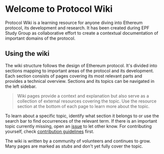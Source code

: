 # Welcome to Protocol Wiki

Protocol Wiki is a learning resource for anyone diving into Ethereum protocol, its development and research. It has been created during EPF Study Group as collaborative effort to create a contextual documentation of important domains of the protocol. 

## Using the wiki 

The wiki structure follows the design of Ethereum protocol. It's divided into sections mapping to important areas of the protocol and its development. Each section consists of pages covering its most relevant parts and provides a technical overview. Sections and its topics can be navigated in the left sidebar. 

> Wiki pages provide a context and explanation but also serve as a collection of external resources covering the topic. Use the resource section at the bottom of each page to learn more about the topic. 

To learn about a specific topic, identify what section it belongs to or use the search bar to find occurrences of the relevant term. If there is an important topic currently missing, open an [issue](https://github.com/eth-protocol-fellows/protocol-studies/issues) to let other know. For contributing yourself, check [contribution guidelines](/contributing.md) first. 

The wiki is written by a community of volunteers and continues to grow. Many pages are marked as _stubs_ and don't yet fully cover the topic.

